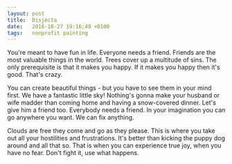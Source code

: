 ```yaml
---
layout: post
title:  Disjecta
date:   2016-10-27 19:16:49 +0100
tags:   nonprofit painting
---
```


You're meant to have fun in life. Everyone needs a friend. Friends are the most valuable things in the world. Trees cover up a multitude of sins. The only prerequisite is that it makes you happy. If it makes you happy then it's good. That's crazy.

You can create beautiful things - but you have to see them in your mind first. We have a fantastic little sky! Nothing's gonna make your husband or wife madder than coming home and having a snow-covered dinner. Let's give him a friend too. Everybody needs a friend. In your imagination you can go anywhere you want. We can fix anything.

Clouds are free they come and go as they please. This is where you take out all your hostilities and frustrations. It's better than kicking the puppy dog around and all that so. That is when you can experience true joy, when you have no fear. Don't fight it, use what happens.

